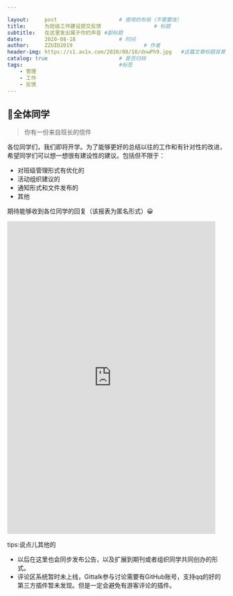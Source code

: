 ```yaml
---

layout:     post   				    # 使用的布局（不需要改）
title:      为班级工作建设提交反馈 				# 标题 
subtitle:   在这里发出属于你的声音 #副标题
date:       2020-08-18 				# 时间
author:     ZZUID2019 						# 作者
header-img: https://s1.ax1x.com/2020/08/18/dnwPh9.jpg 	#这篇文章标题背景图片
catalog: true 						# 是否归档
tags:								#标签
    - 管理
    - 工作
    - 反馈
---
```


## 📢全体同学

> 你有一份来自班长的信件

各位同学们，我们即将开学。为了能够更好的总结以往的工作和有针对性的改进，希望同学们可以想一想很有建设性的建议。包括但不限于：

* 对班级管理形式有优化的
* 活动组织建议的
* 通知形式和文件发布的
* 其他

期待能够收到各位同学的回复（该报表为匿名形式）😀

<iframe width="480" height= "720" src= "https://forms.office.com/Pages/ResponsePage.aspx?id=DQSIkWdsW0yxEjajBLZtrQAAAAAAAAAAAANAAQ9BOf9URE1KVkg5WUZLOVY4UURWTEVQSko1TlU2Ny4u&embed=true" frameborder= "0" marginwidth= "0" marginheight= "0" style= "border: none; max-width:100%; max-height:100vh" allowfullscreen webkitallowfullscreen mozallowfullscreen msallowfullscreen> </iframe>





tips:说点儿其他的

* 以后在这里也会同步发布公告，以及扩展到期刊或者组织同学共同创办的形式。
* 评论区系统暂时未上线，Gittalk参与讨论需要有GitHub账号，支持qq的好的第三方插件暂未发现。但是一定会避免有游客评论的插件。

